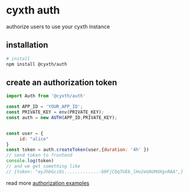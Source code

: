 # cyxth auth

authorize users to use your cyxth instance

## installation

```bash
# install
npm install @cyxth/auth
```

## create an authorization token

```js
import Auth from '@cyxth/auth'

const APP_ID = 'YOUR_APP_ID';
const PRIVATE_KEY = env(PRIVATE_KEY);
const auth = new AUTH(APP_ID,PRIVATE_KEY);


const user = {
     id: "alice"
}
const token = auth.createToken(user,{duration: '4h' })
// send token to frontend
console.log(token)
// and we get something like
// {token: "eyJhbGciOi.............-b0FjCQqTUEb_lHo2eUAUMdXgvRAA",}

```

read more
[authorization examples](https://cyxth.com/docs/authorization)

